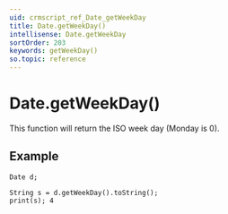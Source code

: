 ```yaml
---
uid: crmscript_ref_Date_getWeekDay
title: Date.getWeekDay()
intellisense: Date.getWeekDay
sortOrder: 203
keywords: getWeekDay()
so.topic: reference
---
```


# Date.getWeekDay()

This function will return the ISO week day (Monday is 0).

## Example
    
    Date d;
    
    String s = d.getWeekDay().toString();
    print(s); 4

